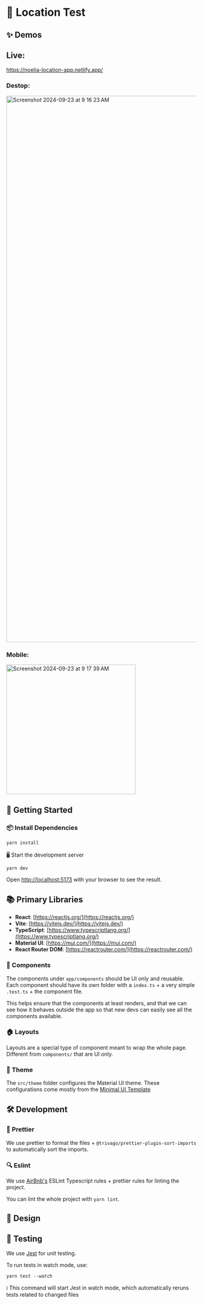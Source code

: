 # 🚀 Location Test

## ✨ Demos

## Live:
https://noelia-location-app.netlify.app/

### Destop:

<img width="1440" alt="Screenshot 2024-09-23 at 9 16 23 AM" src="https://github.com/user-attachments/assets/b6cf889f-e364-487d-94a0-eab78e7ccd2b">

### Mobile:

<img width="342" alt="Screenshot 2024-09-23 at 9 17 39 AM" src="https://github.com/user-attachments/assets/5b349eab-90d1-42ec-a19f-f346a8fc90f3">

## 🏁 Getting Started

### 📦 Install Dependencies

```zsh
yarn install
```

🖥️ Start the development server

```zsh
yarn dev
```

Open [http://localhost:5173](http://localhost:5173) with your browser to see the result.

## 📚 Primary Libraries

- **React**: [https://reactjs.org/](https://reactjs.org/)
- **Vite**: [https://vitejs.dev/](https://vitejs.dev/)
- **TypeScript**: [https://www.typescriptlang.org/](https://www.typescriptlang.org/)
- **Material UI**: [https://mui.com/](https://mui.com/)
- **React Router DOM**: [https://reactrouter.com/](https://reactrouter.com/)

### 🧱 Components

The components under `app/components` should be UI only and reusable. Each component should have its own folder with a
`index.ts` + a very simple `.test.ts` + the component file.

This helps ensure that the components at least renders, and that we can see how it behaves outside the app so that new
devs can easily see all the components available.

### 🏠 Layouts

Layouts are a special type of component meant to wrap the whole page. Different from `components/` that are UI only.

### 🎨 Theme

The `src/theme` folder configures the Material UI theme. These configurations come mostly from the [Minimal UI Template](https://minimals.cc/)

## 🛠️ Development

### 🎨 Prettier

We use prettier to format the files + `@trivago/prettier-plugin-sort-imports` to automatically sort the imports.

### 🔍 Eslint

We use [AirBnb's](https://www.npmjs.com/package/eslint-config-airbnb) ESLint Typescript rules + prettier rules for linting
the project.

You can lint the whole project with `yarn lint`.

## 🎨 Design

## 🧪 Testing

We use [Jest](https://jestjs.io/) for unit testing.

To run tests in watch mode, use:

```
yarn test --watch
```

ℹ️ This command will start Jest in watch mode, which automatically reruns tests related to changed files
